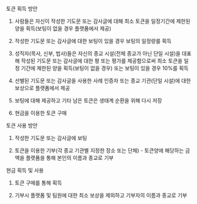 토큰 획득 방안

1. 사람들은 자신이 작성한 기도문 또는 감사글에 대해 최소 토큰을 일정기간에 제한된 양을 획득(보팅이 없을 경우 플랫폼에서 제공)

2. 작성한 기도문 또는 감사글에 대한 보팅이 있을 경우 보팅의 일정량를 획득

3. 성직자(목사, 신부, 법사)들은 자신의 종교 시설(전체 종교가 아닌 단일 시설)을 대표해 작성된 기도문 또는 감사글에 대한 평 또는 평가를 제공함으로써 최소 토큰을 일정 기간에 제한된 양을 획득(보팅이 없을 경우) 또는 보팅이 있을 경우 10%를 획득

4. 선별된 기도문 또는 감사글을 사용한 사례 인증자 또는 종교 기관(단일 시설)에 대한 보상으로 플랫폼에서 제공

5. 보팅에 대해 제공하고 기타 남은 토큰은 생태계 순환을 위해 다시 저장

5. 현금을 이용한 토큰 구매

토큰 사용 방안

1. 작성한 기도문 또는 감사글에 보팅

2. 토큰을 이용한 기부(각 종교 기관별 지정한 장소 또는 단체) - 토큰양에 해당하는 금액을 플랫폼을 통해 본인의 이름과 종교로 기부

현금 획득 및 사용

1. 토큰 구매를 통해 획득

2. 기부시 플랫폼 및 팀원에 대한 최소 보상을 제외하고 기부자의 이름과 종교로 기부

